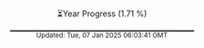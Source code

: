 <p align="center">
⏳Year Progress (1.71 %)<br>
▁▁▁▁▁▁▁▁▁▁▁▁▁▁▁▁▁▁▁▁▁▁▁▁▁▁▁▁▁▁ <br>
<sub>Updated: Tue, 07 Jan 2025 06:03:41 GMT</sub>
</p>

